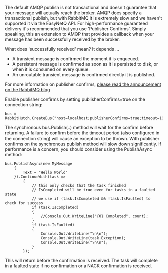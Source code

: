 The default AMQP publish is not transactional and doesn't guarantee that your message will actually reach the broker. AMQP does specify a transactional publish, but with RabbitMQ it is extremely slow and we haven't supported it via the EasyNetQ API. For high-performance guaranteed delivery it's recommended that you use 'Publisher Confirms'. Simply speaking, this an extension to AMQP that provides a callback when your message has been successfully received by the broker.

What does 'successfully received' mean? It depends ...

* A transient message is confirmed the moment it is enqueued.
* A persistent message is confirmed as soon as it is persisted to disk, or when it is consumed on every queue.
* An unroutable transient message is confirmed directly it is published.

For more information on publisher confirms, [please read the announcement on the RabbitMQ blog](http://www.rabbitmq.com/blog/2011/02/10/introducing-publisher-confirms/)

Enable publisher confirms by setting publisherConfirms=true on the connection string:

    bus = RabbitHutch.CreateBus("host=localhost;publisherConfirms=true;timeout=10");

The synchronous bus.Publish(..) method will wait for the confirm before returning. A failure to confirm before the timeout period (also configured in the connection string) will cause an exception to be thrown. With publisher confirms on the synchronous publish method will slow down significantly. If performance is a concern, you should consider using the PublishAsync method:

    bus.PublishAsync(new MyMessage
        {
            Text = "Hello World"
        }).ContinueWith(task =>
            {
                // this only checks that the task finished
                // IsCompleted will be true even for tasks in a faulted state
                // we use if (task.IsCompleted && !task.IsFaulted) to check for success
                if (task.IsCompleted) 
                {
                    //Console.Out.WriteLine("{0} Completed", count);
                }
                if (task.IsFaulted)
                {
                    Console.Out.WriteLine("\n\n");
                    Console.Out.WriteLine(task.Exception);
                    Console.Out.WriteLine("\n\n");
                }
            });

This will return before the confirmation is received. The task will complete in a faulted state if no confirmation or a NACK confirmation is received.